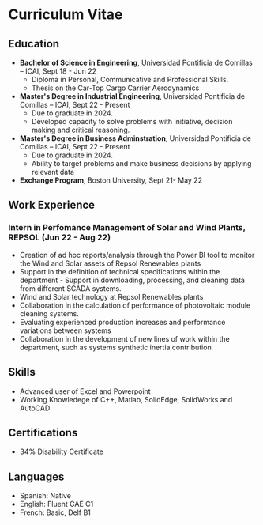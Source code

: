# Curriculum Vitae
## Education

- **Bachelor of Science in Engineering**, Universidad Pontificia de Comillas – ICAI, Sept 18 - Jun 22
    - Diploma in Personal, Communicative and Professional Skills.
    - Thesis on the Car-Top Cargo Carrier Aerodynamics
- **Master's Degree in Industrial Engineering**, Universidad Pontificia de Comillas – ICAI, Sept 22 - Present
  - Due to graduate in 2024.
  - Developed capacity to solve problems with initiative, decision making and critical reasoning.
- **Master's Degree in Business Adminstration**, Universidad Pontificia de Comillas – ICAI, Sept 22 - Present
  - Due to graduate in 2024.
  - Ability to target problems and make business decisions by applying relevant data
- **Exchange Program**, Boston University, Sept 21- May 22 

## Work Experience

### Intern in Perfomance Management of Solar and Wind Plants, REPSOL (Jun 22 - Aug 22)

- Creation of ad hoc reports/analysis through the Power BI tool to monitor the Wind and Solar assets of Repsol Renewables plants
- Support in the definition of technical specifications within the department - Support in downloading, processing, and cleaning data from different SCADA 
systems.
- Wind and Solar technology at Repsol Renewables plants
- Collaboration in the calculation of performance of photovoltaic module cleaning 
systems.
- Evaluating experienced production increases and performance variations between 
systems
- Collaboration in the development of new lines of work within the department, such as systems synthetic inertia contribution 


## Skills

- Advanced user of Excel and Powerpoint
- Working Knowledege of C++, Matlab, SolidEdge, SolidWorks and AutoCAD

## Certifications

- 34% Disability Certificate

## Languages

- Spanish: Native 
- English: Fluent CAE C1 
- French: Basic, Delf B1
